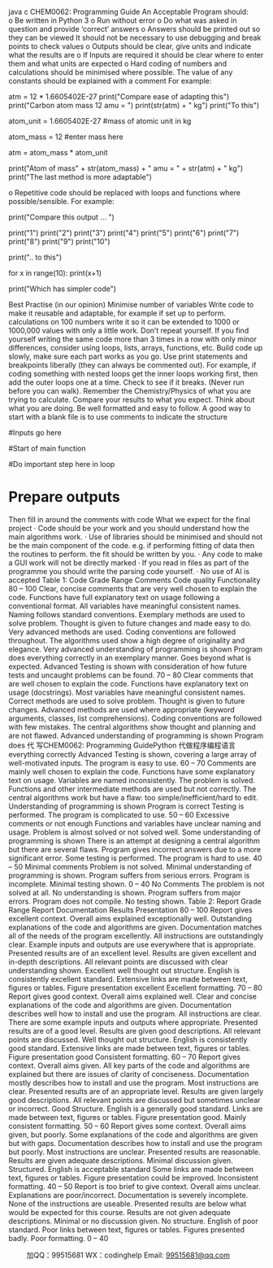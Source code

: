 java c
CHEM0062: Programming Guide 
An Acceptable Program should:
o Be written in Python 3
o Run without error
o Do what was asked in question and provide ‘correct’ answers
o Answers should be printed out so they can be viewed
It should not be necessary to use debugging and break points to check values 
o Outputs should be clear, give units and indicate what the results are
o If Inputs are required it should be clear where to enter them and what units are expected
o Hard coding of numbers and calculations should be minimised where possible. The value of any constants should be explained with a comment
For example:

atm = 12 * 1.6605402E-27 
print("Compare ease of adapting this") 
print("Carbon atom mass 12 amu = ") 
print(str(atm) + " kg") 
print("To this") 

atom_unit = 1.6605402E-27 #mass of atomic unit in kg 

atom_mass = 12 #enter mass here 

atm = atom_mass * atom_unit 

print("Atom of mass" + str(atom_mass) + " amu = " + str(atm) + " kg") 
print("The last method is more adaptable") 

o Repetitive code should be replaced with loops and functions where possible/sensible.
For example:

print("Compare this output ... ") 

print("1") 
print("2") 
print("3") 
print("4") 
print("5") 
print("6") 
print("7") 
print("8") 
print("9") 
print("10") 

print(".. to this") 

for x in range(10): 
print(x+1) 

print("Which has simpler code") 

Best Practise (in our opinion)
Minimise number of variables
Write code to make it reusable and adaptable, for example if set up to perform. calculations on 100 numbers write it so it can be extended to 1000 or 1000,000 values with only a little work.
Don’t repeat yourself. If you find yourself writing the same code more than 3 times in a row with only minor differences, consider using loops, lists, arrays, functions, etc.
Build code up slowly, make sure each part works as you go. Use print statements and breakpoints liberally (they can always be commented out). For example, if coding something with nested loops get the inner loops working first, then add the outer loops one at a time. Check to see if it breaks. (Never run before you can walk).
Remember the Chemistry/Physics of what you are trying to calculate. Compare your results to what you expect. Think about what you are doing.
Be well formatted and easy to follow.
A good way to start with a blank file is to use comments to indicate the structure


#Inputs go here 

#Start of main function 

#Do important step here in loop 

# Prepare outputs 


Then fill in around the comments with code
What we expect for the final project
· Code should be your work and you should understand how the main algorithms work.
· Use of libraries should be minimised and should not be the main component of the code.
e.g. if performing fitting of data then the routines to perform. the fit should be written by you.
· Any code to make a GUI work will not be directly marked
· If you read in files as part of the programme you should write the parsing code yourself.
· No use of AI is accepted Table 1: Code 
Grade Range 
Comments 
Code quality 
Functionality 
80 – 100 
Clear, concise comments that are very well chosen to explain the code. 
Functions have full explanatory text on usage following a conventional format. 
All variables have meaningful consistent names. 
Naming follows standard conventions. 
Exemplary methods are used to solve problem. 
Thought is given to future changes and made easy to do. 
Very advanced methods are used. 
Coding conventions are followed throughout. 
The algorithms used show a high degree of originality and elegance. 
Very advanced understanding of programming is shown 
Program does everything correctly in an exemplary manner. Goes beyond what is expected. 
Advanced Testing is shown with consideration of how future tests and uncaught problems can be found. 
70 – 80 
Clear comments that are well chosen to explain the code. 
Functions have explanatory text on usage (docstrings). 
Most variables have meaningful consistent names. 
Correct methods are used to solve problem. 
Thought is given to future changes. 
Advanced methods are used where appropriate (keyword arguments, classes, list comprehensions). 
Coding conventions are followed with few mistakes. 
The central algorithms show thought and planning and are not flawed. 
Advanced understanding of programming is shown 
Program does 代 写CHEM0062: Programming GuidePython
代做程序编程语言everything correctly 
Advanced Testing is shown, covering a large array of well-motivated inputs. 
The program is easy to use. 
60 – 70 
Comments are mainly well chosen to explain the code. 
Functions have some explanatory text on usage. 
Variables are named inconsistently. 
The problem is solved. 
Functions and other intermediate methods are used but not correctly. 
The central algorithms work but have a flaw: too simple/inefficient/hard to edit. 
Understanding of programming is shown 
Program is correct 
Testing is performed. 
The program is complicated to use. 
50 – 60 
Excessive comments or not enough 
Functions and variables have unclear naming and usage. 
Problem is almost solved or not solved well. 
Some understanding of programming is shown 
There is an attempt at designing a central algorithm but there are several flaws. 
Program gives incorrect answers due to a more significant error. 
Some testing is performed. 
The program is hard to use. 
40 – 50 
Minimal comments 
Problem is not solved. 
Minimal understanding of programming is shown. 
Program suffers from serious errors. 
Program is incomplete. 
Minimal testing shown. 
0 – 40 
No Comments 
The problem is not solved at all. 
No understanding is shown. 
Program suffers from major errors. 
Program does not compile. 
No testing shown. Table 2: Report 
Grade Range 
Report 
Documentation 
Results 
Presentation 
80 – 100 
Report gives excellent context. 
Overall aims explained exceptionally well. 
Outstanding explanations of the code and algorithms are given. 
Documentation matches all of the needs of the program excellently. 
All instructions are outstandingly clear. 
Example inputs and outputs are use everywhere that is appropriate. 
Presented results are of an excellent level. 
Results are given excellent and in-depth descriptions. 
All relevant points are discussed with clear understanding shown. 
Excellent well thought out structure. 
English is consistently excellent standard. 
Extensive links are made between text, figures or tables. 
Figure presentation excellent 
Excellent formatting. 
70 – 80 
Report gives good context. 
Overall aims explained well. 
Clear and concise explanations of the code and algorithms are given. 
Documentation describes well how to install and use the program. 
All instructions are clear. 
There are some example inputs and outputs where appropriate. 
Presented results are of a good level. 
Results are given good descriptions. 
All relevant points are discussed. 
Well thought out structure. 
English is consistently good standard. 
Extensive links are made between text, figures or tables. 
Figure presentation good 
Consistent formatting. 
60 – 70 
Report gives context. 
Overall aims given. 
All key parts of the code and algorithms are explained but there are issues of clarity of conciseness. 
Documentation mostly describes how to install and use the program. 
Most instructions are clear. 
Presented results are of an appropriate level. 
Results are given largely good descriptions. 
All relevant points are discussed but sometimes unclear or incorrect. 
Good Structure. 
English is a generally good standard. 
Links are made between text, figures or tables. 
Figure presentation good. 
Mainly consistent formatting. 
50 – 60 
Report gives some context. 
Overall aims given, but poorly. 
Some explanations of the code and algorithms are given but with gaps. 
Documentation describes how to install and use the program but poorly. 
Most instructions are unclear. 
Presented results are reasonable. 
Results are given adequate descriptions. 
Minimal discussion given. 
Structured. 
English is acceptable standard 
Some links are made between text, figures or tables. 
Figure presentation could be improved. 
Inconsistent formatting. 
40 – 50 
Report is too brief to give context. 
Overall aims unclear. 
Explanations are poor/incorrect. 
Documentation is severely incomplete. 
None of the instructions are useable. 
Presented results are below what would be expected for this course. 
Results are not given adequate descriptions. 
Minimal or no discussion given. 
No structure. 
English of poor standard. 
Poor links between text, figures or tables. 
Figures presented badly. 
Poor formatting. 
0 – 40 







         
加QQ：99515681  WX：codinghelp  Email: 99515681@qq.com
